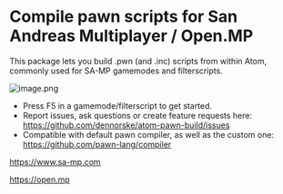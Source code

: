 # Compile pawn scripts for San Andreas Multiplayer / Open.MP
This package lets you build .pwn (and .inc) scripts from within Atom, commonly used for SA-MP gamemodes and filterscripts.

![image.png](https://pics.ducky.rocks/images/2019/11/16/image.png)
- Press F5 in a gamemode/filterscript to get started.
- Report issues, ask questions or create feature requests here: https://github.com/dennorske/atom-pawn-build/issues
- Compatible with default pawn compiler, as well as the custom one: https://github.com/pawn-lang/compiler

https://www.sa-mp.com

https://open.mp

